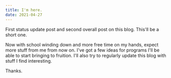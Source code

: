 ```yaml
---
title: I'm here.
date: 2021-04-27
---
```

First status update post and second overall post on this blog. This'll
be a short one.

Now with school winding down and more free time on my hands, expect
more stuff from me from now on. I've got a few ideas for programs I'll
be able to start bringing to fruition. I'll also try to regularly
update this blog with stuff I find interesting.

Thanks.
